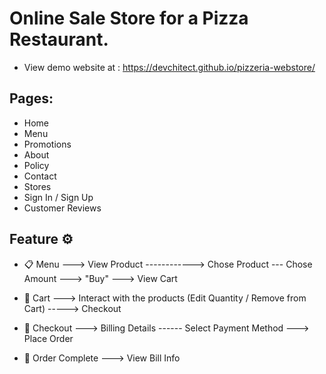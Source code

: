 # Online Sale Store for a Pizza Restaurant.

- View demo website at : https://devchitect.github.io/pizzeria-webstore/
## Pages:
- Home
- Menu
- Promotions
- About
- Policy
- Contact
- Stores
- Sign In / Sign Up
- Customer Reviews

## Feature :gear: 
- :clipboard: Menu ---> View Product ------------> Chose Product --- Chose Amount ---> "Buy" ---> View Cart

- :basket: Cart ---> Interact with the products (Edit Quantity / Remove from Cart) -----> Checkout

- :receipt: Checkout ---> Billing Details ------ Select Payment Method ---> Place Order

- :money_with_wings: Order Complete ---> View Bill Info 
